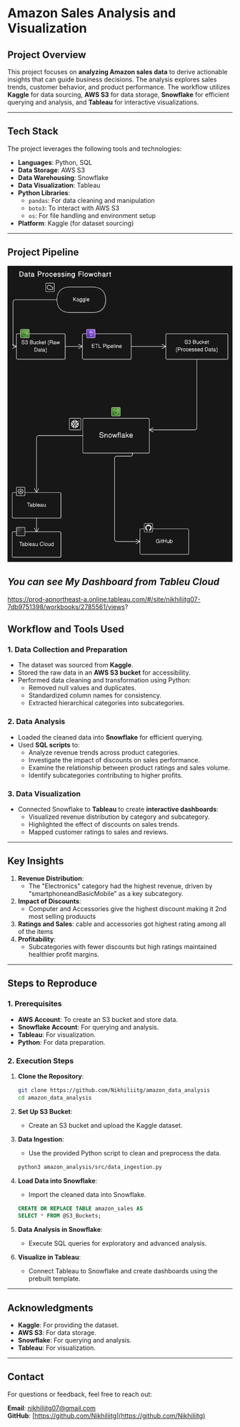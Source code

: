 # **Amazon Sales Analysis and Visualization**

## **Project Overview**
This project focuses on **analyzing Amazon sales data** to derive actionable insights that can guide business decisions. The analysis explores sales trends, customer behavior, and product performance. The workflow utilizes **Kaggle** for data sourcing, **AWS S3** for data storage, **Snowflake** for efficient querying and analysis, and **Tableau** for interactive visualizations.

---

## **Tech Stack**
The project leverages the following tools and technologies:

- **Languages**: Python, SQL
- **Data Storage**: AWS S3
- **Data Warehousing**: Snowflake
- **Data Visualization**: Tableau
- **Python Libraries**:
  - `pandas`: For data cleaning and manipulation
  - `boto3`: To interact with AWS S3
  - `os`: For file handling and environment setup
- **Platform**: Kaggle (for dataset sourcing)

---

## **Project Pipeline**
![Project Pipeline](diagram-export-1-20-2025-11_33_54-PM.png)


## ***You can see My Dashboard from Tableu Cloud***
https://prod-apnortheast-a.online.tableau.com/#/site/nikhiliitg07-7db9751398/workbooks/2785561/views?




## **Workflow and Tools Used**

### **1. Data Collection and Preparation**
- The dataset was sourced from **Kaggle**.
- Stored the raw data in an **AWS S3 bucket** for accessibility.
- Performed data cleaning and transformation using Python:
  - Removed null values and duplicates.
  - Standardized column names for consistency.
  - Extracted hierarchical categories into subcategories.

### **2. Data Analysis**
- Loaded the cleaned data into **Snowflake** for efficient querying.
- Used **SQL scripts** to:
  - Analyze revenue trends across product categories.
  - Investigate the impact of discounts on sales performance.
  - Examine the relationship between product ratings and sales volume.
  - Identify subcategories contributing to higher profits.

### **3. Data Visualization**
- Connected Snowflake to **Tableau** to create **interactive dashboards**:
  - Visualized revenue distribution by category and subcategory.
  - Highlighted the effect of discounts on sales trends.
  - Mapped customer ratings to sales and reviews.

---

## **Key Insights**
1. **Revenue Distribution**:
   - The "Electronics" category had the highest revenue, driven by "smartphoneandBasicMobile" as a key subcategory.
2. **Impact of Discounts**:
   - Computer and Accessories give the highest discount making it 2nd most selling produucts
3. **Ratings and Sales**:
   cable and accessories got highest rating among all of the items
4. **Profitability**:
   - Subcategories with fewer discounts but high ratings maintained healthier profit margins.

---

## **Steps to Reproduce**

### **1. Prerequisites**
- **AWS Account**: To create an S3 bucket and store data.
- **Snowflake Account**: For querying and analysis.
- **Tableau**: For visualization.
- **Python**: For data preparation.

### **2. Execution Steps**
1. **Clone the Repository**:
   ```bash
   git clone https://github.com/Nikhiliitg/amazon_data_analysis
   cd amazon_data_analysis
   ```

2. **Set Up S3 Bucket**:
   - Create an S3 bucket and upload the Kaggle dataset.

3. **Data Ingestion**:
   - Use the provided Python script to clean and preprocess the data.
   ```bash
   python3 amazon_analysis/src/data_ingestion.py
   ```

4. **Load Data into Snowflake**:
   - Import the cleaned data into Snowflake.
   ```sql
   CREATE OR REPLACE TABLE amazon_sales AS
   SELECT * FROM @S3_Buckets;
   ```

5. **Data Analysis in Snowflake**:
   - Execute SQL queries for exploratory and advanced analysis.

6. **Visualize in Tableau**:
   - Connect Tableau to Snowflake and create dashboards using the prebuilt template.

---

## **Acknowledgments**
- **Kaggle**: For providing the dataset.
- **AWS S3**: For data storage.
- **Snowflake**: For querying and analysis.
- **Tableau**: For visualization.

---

## **Contact**
For questions or feedback, feel free to reach out:

**Email**: nikhiliitg07@gmail.com  
**GitHub**: [https://github.com/Nikhiliitg](https://github.com/Nikhiliitg)
